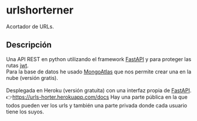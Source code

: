 # urlshorterner
Acortador de URLs. <br/>

## Descripción
Una API REST en python utilizando el framework [FastAPI](https://fastapi.tiangolo.com/) y para proteger las rutas [jwt](https://jwt.io/).<br/>
Para la base de datos he usado [MongoAtlas](https://www.mongodb.com/es/cloud/atlas) que nos permite crear una en la nube (versión gratis). <br/> <br/>
Desplegada en Heroku (versión gratuita) con una interfaz propia de [FastAPI](https://fastapi.tiangolo.com/).
👉https://urls-horter.herokuapp.com/docs
Hay una parte pública en la que todos pueden ver los urls y también una parte privada donde cada usuario tiene los suyos.

